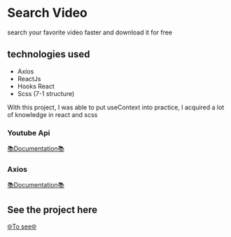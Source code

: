 # Search Video
<p>search your favorite video faster and download it for free</p>

## technologies used
- Axios
- ReactJs
- Hooks React
- Scss (7-1 structure)

<p>With this project, I was able to put useContext into practice, I acquired a lot of knowledge in react and scss</p>

### Youtube Api
<a href="https://developers.google.com/youtube/v3">📚Documentation📚</a>

### Axios
<a href="https://axios-http.com/ptbr/docs/intro">📚Documentation📚</a>


## See the project here
<a href="">🌐To see🌐</a>